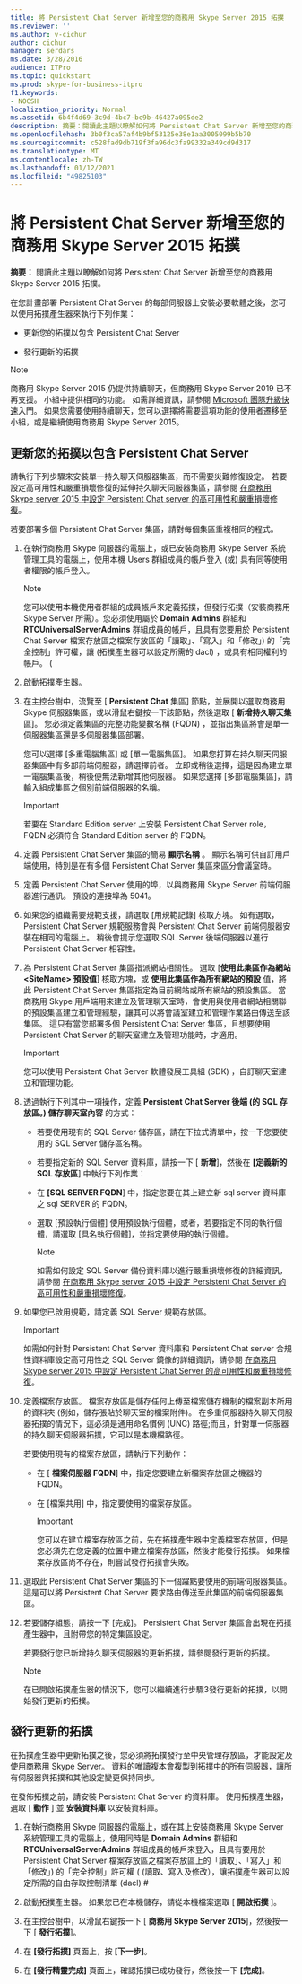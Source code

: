 ```yaml
---
title: 將 Persistent Chat Server 新增至您的商務用 Skype Server 2015 拓撲
ms.reviewer: ''
ms.author: v-cichur
author: cichur
manager: serdars
ms.date: 3/28/2016
audience: ITPro
ms.topic: quickstart
ms.prod: skype-for-business-itpro
f1.keywords:
- NOCSH
localization_priority: Normal
ms.assetid: 6b4f4d69-3c9d-4bc7-bc9b-46427a095de2
description: 摘要：閱讀此主題以瞭解如何將 Persistent Chat Server 新增至您的商務用 Skype Server 2015 拓撲。
ms.openlocfilehash: 3b0f3ca57af4b9bf53125e38e1aa3005099b5b70
ms.sourcegitcommit: c528fad9db719f3fa96dc3fa99332a349cd9d317
ms.translationtype: MT
ms.contentlocale: zh-TW
ms.lasthandoff: 01/12/2021
ms.locfileid: "49825103"
---
```

# <a name="add-persistent-chat-server-to-your-skype-for-business-server-2015-topology"></a>將 Persistent Chat Server 新增至您的商務用 Skype Server 2015 拓撲
 
**摘要：** 閱讀此主題以瞭解如何將 Persistent Chat Server 新增至您的商務用 Skype Server 2015 拓撲。
  
在您計畫部署 Persistent Chat Server 的每部伺服器上安裝必要軟體之後，您可以使用拓撲產生器來執行下列作業： 
  
- 更新您的拓撲以包含 Persistent Chat Server
    
- 發行更新的拓撲
    
> [!NOTE] 
> 商務用 Skype Server 2015 仍提供持續聊天，但商務用 Skype Server 2019 已不再支援。 小組中提供相同的功能。 如需詳細資訊，請參閱 [Microsoft 團隊升級快速](/microsoftteams/upgrade-start-here)入門。 如果您需要使用持續聊天，您可以選擇將需要這項功能的使用者遷移至小組，或是繼續使用商務用 Skype Server 2015。 

## <a name="update-your-topology-to-include-persistent-chat-server"></a>更新您的拓撲以包含 Persistent Chat Server

請執行下列步驟來安裝單一持久聊天伺服器集區，而不需要災難修復設定。 若要設定高可用性和嚴重損壞修復的延伸持久聊天伺服器集區，請參閱 [在商務用 Skype server 2015 中設定 Persistent Chat server 的高可用性和嚴重損壞修復](../../deploy/deploy-high-availability-and-disaster-recovery/configure-hadr-for-persistent-chat.md)。
  
若要部署多個 Persistent Chat Server 集區，請對每個集區重複相同的程式。
  
1. 在執行商務用 Skype 伺服器的電腦上，或已安裝商務用 Skype Server 系統管理工具的電腦上，使用本機 Users 群組成員的帳戶登入 (或) 具有同等使用者權限的帳戶登入。
    
    > [!NOTE]
    > 您可以使用本機使用者群組的成員帳戶來定義拓撲，但發行拓撲（安裝商務用 Skype Server 所需）。您必須使用屬於 **Domain Admins** 群組和 **RTCUniversalServerAdmins** 群組成員的帳戶，且具有您要用於 Persistent Chat Server 檔案存放區之檔案存放區的「讀取」、「寫入」和「修改」) 的「完全控制」許可權，讓 (拓撲產生器可以設定所需的 dacl) ，或具有相同權利的帳戶。 (
  
2. 啟動拓撲產生器。
    
3. 在主控台樹中，流覽至 [ **Persistent Chat** 集區] 節點，並展開以選取商務用 Skype 伺服器集區，或以滑鼠右鍵按一下該節點，然後選取 [ **新增持久聊天集** 區]。 您必須定義集區的完整功能變數名稱 (FQDN) ，並指出集區將會是單一伺服器集區還是多伺服器集區部署。
    
    您可以選擇 [多重電腦集區] 或 [單一電腦集區]。 如果您打算在持久聊天伺服器集區中有多部前端伺服器，請選擇前者。 立即或稍後選擇，這是因為建立單一電腦集區後，稍後便無法新增其他伺服器。 如果您選擇 [多部電腦集區]，請輸入組成集區之個別前端伺服器的名稱。
    
    > [!IMPORTANT]
    > 若要在 Standard Edition server 上安裝 Persistent Chat Server role，FQDN 必須符合 Standard Edition server 的 FQDN。 
  
4. 定義 Persistent Chat Server 集區的簡易 **顯示名稱** 。 顯示名稱可供自訂用戶端使用，特別是在有多個 Persistent Chat Server 集區來區分會議室時。
    
5. 定義 Persistent Chat Server 使用的埠，以與商務用 Skype Server 前端伺服器進行通訊。 預設的連接埠為 5041。
    
6. 如果您的組織需要規範支援，請選取 [用規範記錄] 核取方塊。 如有選取，Persistent Chat Server 規範服務會與 Persistent Chat Server 前端伺服器安裝在相同的電腦上。 稍後會提示您選取 SQL Server 後端伺服器以進行 Persistent Chat Server 相容性。
    
7. 為 Persistent Chat Server 集區指派網站相關性。 選取 [**使用此集區作為網站 \<SiteName\> 預設值**] 核取方塊，或 **使用此集區作為所有網站的預設** 值，將此 Persistent Chat Server 集區指定為目前網站或所有網站的預設集區。 當商務用 Skype 用戶端用來建立及管理聊天室時，會使用與使用者網站相關聯的預設集區建立和管理經驗，讓其可以將會議室建立和管理作業路由傳送至該集區。 這只有當您部署多個 Persistent Chat Server 集區，且想要使用 Persistent Chat Server 的聊天室建立及管理功能時，才適用。
    
    > [!IMPORTANT]
    > 您可以使用 Persistent Chat Server 軟體發展工具組 (SDK) ，自訂聊天室建立和管理功能。 
  
8. 透過執行下列其中一項操作，定義 **Persistent Chat Server 後端 (的 SQL 存放區。) 儲存聊天室內容** 的方式：
    
   - 若要使用現有的 SQL Server 儲存區，請在下拉式清單中，按一下您要使用的 SQL Server 儲存區名稱。
    
   - 若要指定新的 SQL Server 資料庫，請按一下 [ **新增**]，然後在 **[定義新的 SQL 存放區**] 中執行下列作業：
    
   - 在 **[SQL SERVER FQDN**] 中，指定您要在其上建立新 sql server 資料庫之 sql SERVER 的 FQDN。
    
   - 選取 [預設執行個體] 使用預設執行個體，或者，若要指定不同的執行個體，請選取 [具名執行個體]，並指定要使用的執行個體。
    
     > [!NOTE]
     > 如需如何設定 SQL Server 備份資料庫以進行嚴重損壞修復的詳細資訊，請參閱 [在商務用 Skype server 2015 中設定 Persistent Chat Server 的高可用性和嚴重損壞修復](../../deploy/deploy-high-availability-and-disaster-recovery/configure-hadr-for-persistent-chat.md)。 
  
9. 如果您已啟用規範，請定義 SQL Server 規範存放區。
    
    > [!IMPORTANT]
    > 如需如何針對 Persistent Chat Server 資料庫和 Persistent Chat server 合規性資料庫設定高可用性之 SQL Server 鏡像的詳細資訊，請參閱 [在商務用 Skype server 2015 中設定 Persistent Chat Server 的高可用性和嚴重損壞修復](../../deploy/deploy-high-availability-and-disaster-recovery/configure-hadr-for-persistent-chat.md)。 
  
10. 定義檔案存放區。 檔案存放區是儲存任何上傳至檔案儲存機制的檔案副本所用的資料夾 (例如，儲存張貼於聊天室的檔案附件)。 在多重伺服器持久聊天伺服器拓撲的情況下，這必須是通用命名慣例 (UNC) 路徑;而且，針對單一伺服器的持久聊天伺服器拓撲，它可以是本機檔路徑。
    
    若要使用現有的檔案存放區，請執行下列動作：
    
    - 在 [ **檔案伺服器 FQDN**] 中，指定您要建立新檔案存放區之機器的 FQDN。
    
    - 在 [檔案共用] 中，指定要使用的檔案存放區。
    
      > [!IMPORTANT]
      > 您可以在建立檔案存放區之前，先在拓撲產生器中定義檔案存放區，但是您必須先在您定義的位置中建立檔案存放區，然後才能發行拓撲。 如果檔案存放區尚不存在，則嘗試發行拓撲會失敗。 
  
11. 選取此 Persistent Chat Server 集區的下一個躍點要使用的前端伺服器集區。 這是可以將 Persistent Chat Server 要求路由傳送至此集區的前端伺服器集區。
    
12. 若要儲存組態，請按一下 [完成]。 Persistent Chat Server 集區會出現在拓撲產生器中，且附帶您的特定集區設定。
    
    若要發行您已新增持久聊天伺服器的更新拓撲，請參閱發行更新的拓撲。
    
    > [!NOTE]
    > 在已開啟拓撲產生器的情況下，您可以繼續進行步驟3發行更新的拓撲，以開始發行更新的拓撲。 
  
## <a name="publish-the-updated-topology"></a>發行更新的拓撲
<a name="BKMK_PublishTopology"> </a>

在拓撲產生器中更新拓撲之後，您必須將拓撲發行至中央管理存放區，才能設定及使用商務用 Skype Server。 資料的唯讀複本會複製到拓撲中的所有伺服器，讓所有伺服器與拓撲和其他設定變更保持同步。
  
在發佈拓撲之前，請安裝 Persistent Chat Server 的資料庫。 使用拓撲產生器，選取 [ **動作** ] 並 **安裝資料庫** 以安裝資料庫。
  
1. 在執行商務用 Skype 伺服器的電腦上，或在其上安裝商務用 Skype Server 系統管理工具的電腦上，使用同時是 **Domain Admins** 群組和 **RTCUniversalServerAdmins** 群組成員的帳戶來登入，且具有要用於 Persistent Chat Server 檔案存放區之檔案存放區上的「讀取」、「寫入」和「修改」) 的「完全控制」許可權 ( (讀取、寫入及修改），讓拓撲產生器可以設定所需的自由存取控制清單 (dacl) #
    
2. 啟動拓撲產生器。 如果您已在本機儲存，請從本機檔案選取 [ **開啟拓撲** ]。
    
3. 在主控台樹中，以滑鼠右鍵按一下 [ **商務用 Skype Server 2015**]，然後按一下 [ **發行拓撲**]。
    
4. 在 **[發行拓撲]** 頁面上，按 **[下一步]**。
    
5. 在 **[發行精靈完成]** 頁面上，確認拓撲已成功發行，然後按一下 **[完成]**。
    

